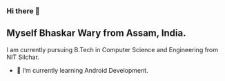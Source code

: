### Hi there 👋

## Myself Bhaskar Wary from Assam, India.
I am currently pursuing B.Tech in Computer Science and Engineering from NIT Silchar. 

- 🌱 I’m currently learning Android Development.

<!--
- 🔭 I’m currently working on ...
- 👯 I’m looking to collaborate on ...
- 🤔 I’m looking for help with ...
- 💬 Ask me about ...
- 📫 How to reach me: ...
- 😄 Pronouns: ...
- ⚡ Fun fact: ...   -->
